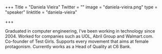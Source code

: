 +++
Title = "Daniela Vieira"
Twitter = ""
image = "daniela-vieira.png"
type = "speaker"
linktitle = "daniela-vieira"

+++

Graduated in computer engineering, I’ve been working in technology since 2004. Worked for companies such as UOL, Abril Group and Walmart.com. Co-founder of Test Girls. Supports every movement that aims at female protagonism. Currently works as a Head of Quality at C6 Bank.
